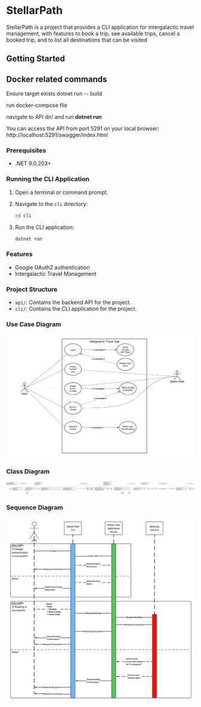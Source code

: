 # StellarPath

StellarPath is a project that provides a CLI application for intergalactic travel management, with features to book a trip, see available trips, cancel a booked trip, and to list all destinations that can be visited

## Getting Started

## Docker related commands

Ensure target exists
dotnet run -- build

run docker-compose file

navigate to API dir/ and run  **dotnet run**

You can access the API from port 5291 on your local browser:
http://localhost:5291/swagger/index.html


### Prerequisites

- .NET 9.0.203+


### Running the CLI Application

1. Open a terminal or command prompt.
2. Navigate to the `cli` directory:

    ```sh
    cd cli
    ```

3. Run the CLI application:

    ```sh
    dotnet run
    ```

### Features

- Google OAuth2 authentication
- Intergalactic Travel Management

### Project Structure

- `api/`: Contains the backend API for the project.
- `cli/`: Contains the CLI application for the project.


### Use Case Diagram

![Use Case Diagram](docs/use-case.jpeg)


### Class Diagram

![Class Diagram](docs/class-diagram.svg)


### Sequence Diagram

![Sequence Diagram](docs/sequence.jpeg)
